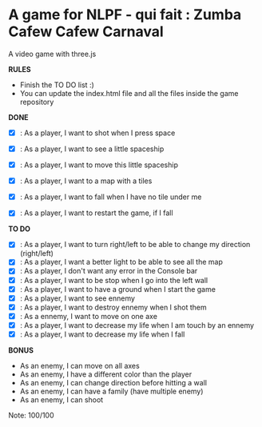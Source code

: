A game for NLPF - qui fait : Zumba Cafew Cafew Carnaval
===========================

A video game with three.js

**RULES**
- Finish the TO DO list :)
- You can update the index.html file and all the files inside the game repository

**DONE**

- [X] : As a player, I want to shot when I press space
- [X] : As a player, I want to see a little spaceship
- [X] : As a player, I want to move this little spaceship
- [X] : As a player, I want to a map with a tiles
- [X] : As a player, I want to fall when I have no tile under me
- [X] : As a player, I want to restart the game, if I fall


**TO DO**

- [X] : As a player, I want to turn right/left to be able to change my direction (right/left)
- [X] : As a player, I want a better light to be able to see all the map
- [X] : As a player, I don't want any error in the Console bar 
- [X] : As a player, I want to be stop when I go into the left wall
- [X] : As a player, I want to have a ground when I start the game
- [X] : As a player, I want to see ennemy
- [X] : As a player, I want to destroy ennemy when I shot them
- [X] : As a ennemy, I want to move on one axe
- [X] : As a player, I want to decrease my life when I am touch by an ennemy
- [X] : As a player, I want to decrease my life when I fall 

**BONUS**
- As an enemy, I can move on all axes
- As an enemy, I have a different color than the player
- As an enemy, I can change direction before hitting a wall
- As an enemy, I can have a family (have multiple enemy)
- As an enemy, I can shoot

Note: 100/100